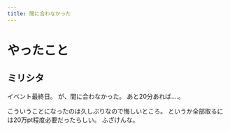```yaml
---
title: 間に合わなかった
---
```


# やったこと

## ミリシタ

イベント最終日。
が、間に合わなかった。
あと20分あれば‥‥。

こういうことになったのは久しぶりなので悔しいところ。
というか全部取るには20万pt程度必要だったらしい。
ふざけんな。
